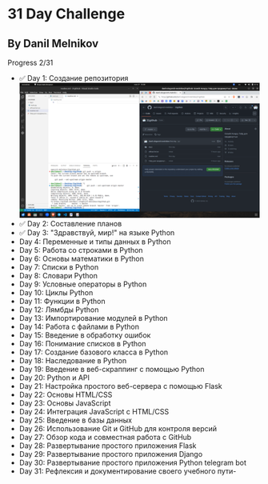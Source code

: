 # 31 Day Challenge
## By Danil Melnikov

Progress 2/31

- ✅ Day 1: Создание репозитория
![GitHub Logo](https://github.com/danil-olegovich-melnikov/31github/blob/master/day1/Screenshot%20from%202023-11-27%2015-08-14.png)
- ✅ Day 2: Составление планов
- ✅ Day 3: "Здравствуй, мир!" на языке Python
- Day 4: Переменные и типы данных в Python
- Day 5: Работа со строками в Python
- Day 6: Основы математики в Python
- Day 7: Списки в Python
- Day 8: Словари Python
- Day 9: Условные операторы в Python
- Day 10: Циклы Python
- Day 11: Функции в Python
- Day 12: Лямбды Python
- Day 13: Импортирование модулей в Python
- Day 14: Работа с файлами в Python
- Day 15: Введение в обработку ошибок
- Day 16: Понимание списков в Python
- Day 17: Создание базового класса в Python
- Day 18: Наследование в Python
- Day 19: Введение в веб-скраппинг с помощью Python
- Day 20: Python и API
- Day 21: Настройка простого веб-сервера с помощью Flask
- Day 22: Основы HTML/CSS
- Day 23: Основы JavaScript
- Day 24: Интеграция JavaScript с HTML/CSS
- Day 25: Введение в базы данных
- Day 26: Использование Git и GitHub для контроля версий
- Day 27: Обзор кода и совместная работа с GitHub
- Day 28: Развертывание простого приложения Flask
- Day 29: Развертывание простого приложения Django
- Day 30: Развертывание простого приложения Python telegram bot
- Day 31: Рефлексия и документирование своего учебного пути- 